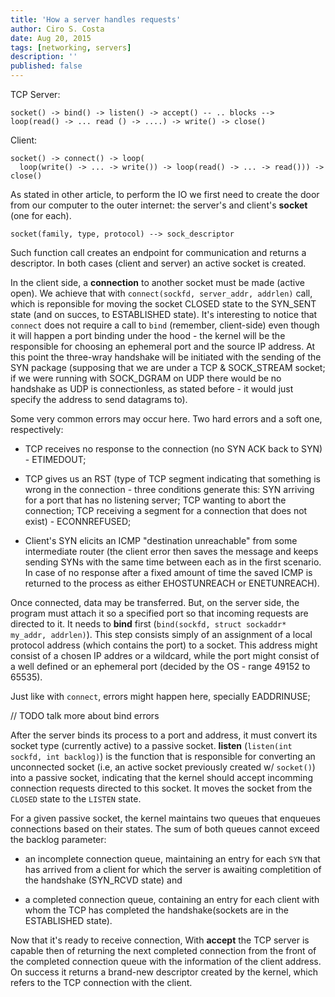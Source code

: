 ```yaml
---
title: 'How a server handles requests'
author: Ciro S. Costa
date: Aug 20, 2015
tags: [networking, servers]
description: ''
published: false
---
```


TCP Server:

```
socket() -> bind() -> listen() -> accept() -- .. blocks -->
loop(read() -> ... read () -> ....) -> write() -> close()
```

Client:

```
socket() -> connect() -> loop(
  loop(write() -> ... -> write()) -> loop(read() -> ... -> read())) ->
close()
```

As stated in other article, to perform the IO we first need to create the door from our computer to the outer internet: the server's and client's **socket** (one for each).

```
socket(family, type, protocol) --> sock_descriptor
```

Such function call creates an endpoint for communication and returns a descriptor. In both cases (client and server) an active socket is created.

In the client side, a **connection** to another socket must be made (active open). We achieve that with `connect(sockfd, server_addr, addrlen)` call, which is reponsible for moving the socket CLOSED state to the SYN_SENT state (and on succes, to ESTABLISHED state). It's interesting to notice that `connect` does not require a call to `bind` (remember, client-side) even though it will happen a port binding under the hood - the kernel will be the responsible for choosing an ephemeral port and the source IP address. At this point the three-wray handshake will be initiated with the sending of the SYN package (supposing that we are under a TCP & SOCK_STREAM socket; if we were running with SOCK_DGRAM on UDP there would be no handshake as UDP is connectionless, as stated before - it would just specify the address to send datagrams to).

Some very common errors may occur here. Two hard errors and a soft one, respectively:

-   TCP receives no response to the connection (no SYN ACK back to SYN) - ETIMEDOUT;

-   TCP gives us an RST (type of TCP segment indicating that something is wrong in the connection - three conditions generate this: SYN arriving for a port that has no listening server; TCP wanting to abort the connection; TCP receiving a segment for a connection that does not exist) - ECONNREFUSED;

-   Client's SYN elicits an ICMP "destination unreachable" from some intermediate router (the client error then saves the message and keeps sending SYNs with the same time between each as in the first scenario. In case of no response after a fixed amount of time the saved ICMP is returned to the process as either EHOSTUNREACH or ENETUNREACH).


Once connected, data may be transferred. But, on the server side, the program must attach it so a specified port so that incoming requests are directed to it. It needs to **bind** first (`bind(sockfd, struct sockaddr* my_addr, addrlen)`). This step consists simply of an assignment of a local protocol address (which contains the port) to a socket. This address might consist of a chosen IP addres or a wildcard, while the port might consist of a well defined or an ephemeral port (decided by the OS - range 49152 to 65535).

Just like with `connect`, errors might happen here, specially EADDRINUSE;

// TODO talk more about bind errors

After the server binds its process to a port and address, it must convert its socket type (currently active) to a passive socket. **listen** (`listen(int sockfd, int backlog)`) is the function that is responsible for converting an unconnected socket (i.e, an active  socket previously created w/ `socket()`) into a passive socket, indicating that the kernel should accept incomming connection requests directed to this socket. It moves the socket from the `CLOSED` state to the `LISTEN` state.

For a given passive socket, the kernel maintains two queues that enqueues connections based on their states. The sum of both queues cannot exceed the backlog parameter:

-   an incomplete connection queue, maintaining an entry for each `SYN` that has arrived from a client for which the server is awaiting completition of the handshake (SYN_RCVD state) and

-   a completed connection queue, containing an entry for each client with whom the TCP has completed the handshake(sockets are in the ESTABLISHED state).


Now that it's ready to receive connection, With **accept** the TCP server is capable then of returning the next completed connection from the front of the completed connection queue with the information of the client address. On success it returns a brand-new descriptor created by the kernel, which refers to the TCP connection with the client.



